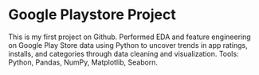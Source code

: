 # Google Playstore Project
This is my first project on Github.
Performed EDA and feature engineering on Google Play Store data using Python to uncover trends in app ratings, installs, and categories through data cleaning and visualization.
Tools: Python, Pandas, NumPy, Matplotlib, Seaborn.

